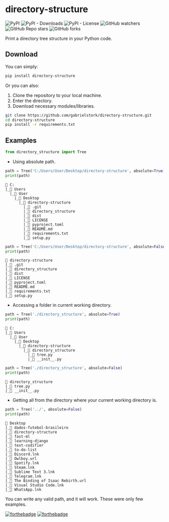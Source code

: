 # directory-structure

![PyPI](https://img.shields.io/pypi/v/directory-structure?color=blue)
![PyPI - Downloads](https://img.shields.io/pypi/dm/directory-structure?color=blue)
![PyPI - License](https://img.shields.io/pypi/l/directory-structure?color=blue)
![GitHub watchers](https://img.shields.io/github/watchers/gabrielstork/directory-structure?color=blue)
![GitHub Repo stars](https://img.shields.io/github/stars/gabrielstork/directory-structure?color=blue)
![GitHub forks](https://img.shields.io/github/forks/gabrielstork/directory-structure?color=blue)

Print a directory tree structure in your Python code.

## Download

You can simply:

```sh
pip install directory-structure
```

Or you can also:

1. Clone the repository to your local machine.
2. Enter the directory.
3. Download necessary modules/libraries.

```sh
git clone https://github.com/gabrielstork/directory-structure.git
cd directory-structure
pip install -r requirements.txt
```

## Examples

```python
from directory_structure import Tree
```

* Using absolute path.

```python
path = Tree('C:/Users/User/Desktop/directory-structure', absolute=True)
print(path)
```

```text
📂 C:
|_📂 Users
  |_📂 User
    |_📂 Desktop
      |_📂 directory-structure
        |_📁 .git
        |_📁 directory_structure
        |_📁 dist
        |_📄 LICENSE
        |_📄 pyproject.toml
        |_📄 README.md
        |_📄 requirements.txt
        |_📄 setup.py
```

```python
path = Tree('C:/Users/User/Desktop/directory-structure', absolute=False)
print(path)
```

```text
📂 directory-structure
|_📁 .git
|_📁 directory_structure
|_📁 dist
|_📄 LICENSE
|_📄 pyproject.toml
|_📄 README.md
|_📄 requirements.txt
|_📄 setup.py
```

* Accessing a folder in current working directory.

```python
path = Tree('./directory_structure', absolute=True)
print(path)
```

```text
📂 C:
|_📂 Users
  |_📂 User
    |_📂 Desktop
      |_📂 directory-structure
        |_📂 directory_structure
          |_📄 tree.py
          |_📄 __init__.py
```

```python
path = Tree('./directory_structure', absolute=False)
print(path)
```

```text
📂 directory_structure
|_📄 tree.py
|_📄 __init__.py
```

* Getting all from the directory where your current working directory is.

```python
path = Tree('../', absolute=False)
print(path)
```

```text
📂 Desktop
|_📁 dados-futebol-brasileiro
|_📁 directory-structure
|_📁 fast-ml
|_📁 learning-django
|_📁 text-codifier
|_📁 to-do-list
|_📄 Discord.lnk
|_📄 Owlboy.url
|_📄 Spotify.lnk
|_📄 Steam.lnk
|_📄 Sublime Text 3.lnk
|_📄 Telegram.lnk
|_📄 The Binding of Isaac Rebirth.url
|_📄 Visual Studio Code.lnk
|_📄 WhatsApp.lnk
```

You can write any valid path, and it will work. These were only few examples.

[![forthebadge](https://forthebadge.com/images/badges/made-with-python.svg)](https://github.com/gabrielstork)
[![forthebadge](https://forthebadge.com/images/badges/built-with-love.svg)](https://github.com/gabrielstork)
